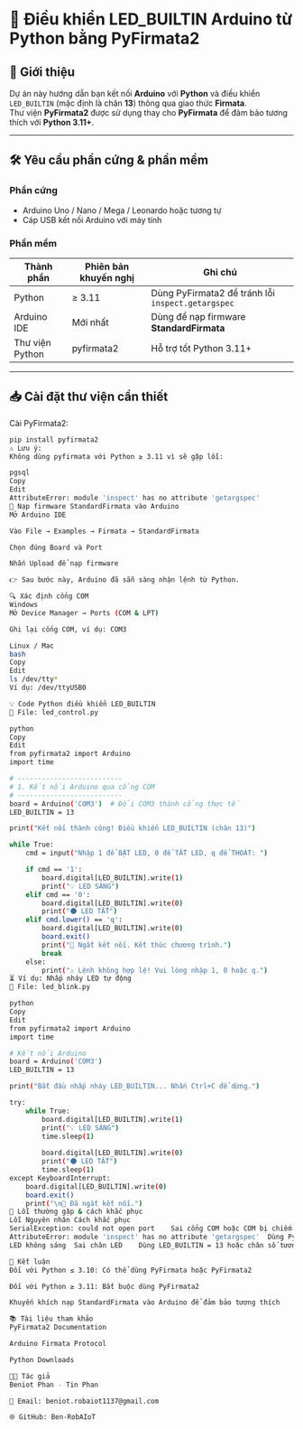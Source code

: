 # 🔌 Điều khiển LED_BUILTIN Arduino từ Python bằng PyFirmata2

## 📌 Giới thiệu
Dự án này hướng dẫn bạn kết nối **Arduino** với **Python** và điều khiển `LED_BUILTIN` (mặc định là chân **13**) thông qua giao thức **Firmata**.  
Thư viện **PyFirmata2** được sử dụng thay cho **PyFirmata** để đảm bảo tương thích với **Python 3.11+**.

---

## 🛠 Yêu cầu phần cứng & phần mềm

### Phần cứng
- Arduino Uno / Nano / Mega / Leonardo hoặc tương tự  
- Cáp USB kết nối Arduino với máy tính  

### Phần mềm

| Thành phần       | Phiên bản khuyến nghị | Ghi chú |
|------------------|----------------------|---------|
| Python           | ≥ 3.11               | Dùng PyFirmata2 để tránh lỗi `inspect.getargspec` |
| Arduino IDE      | Mới nhất             | Dùng để nạp firmware **StandardFirmata** |
| Thư viện Python  | pyfirmata2           | Hỗ trợ tốt Python 3.11+ |

---

## 📥 Cài đặt thư viện cần thiết
Cài PyFirmata2:  
```bash
pip install pyfirmata2
⚠️ Lưu ý:
Không dùng pyfirmata với Python ≥ 3.11 vì sẽ gặp lỗi:

pgsql
Copy
Edit
AttributeError: module 'inspect' has no attribute 'getargspec'
🔄 Nạp firmware StandardFirmata vào Arduino
Mở Arduino IDE

Vào File → Examples → Firmata → StandardFirmata

Chọn đúng Board và Port

Nhấn Upload để nạp firmware

👉 Sau bước này, Arduino đã sẵn sàng nhận lệnh từ Python.

🔍 Xác định cổng COM
Windows
Mở Device Manager → Ports (COM & LPT)

Ghi lại cổng COM, ví dụ: COM3

Linux / Mac
bash
Copy
Edit
ls /dev/tty*
Ví dụ: /dev/ttyUSB0

💡 Code Python điều khiển LED_BUILTIN
📂 File: led_control.py

python
Copy
Edit
from pyfirmata2 import Arduino
import time

# --------------------------
# 1. Kết nối Arduino qua cổng COM
# --------------------------
board = Arduino('COM3')  # Đổi COM3 thành cổng thực tế
LED_BUILTIN = 13

print("Kết nối thành công! Điều khiển LED_BUILTIN (chân 13)")

while True:
    cmd = input("Nhập 1 để BẬT LED, 0 để TẮT LED, q để THOÁT: ")

    if cmd == '1':
        board.digital[LED_BUILTIN].write(1)
        print("💡 LED SÁNG")
    elif cmd == '0':
        board.digital[LED_BUILTIN].write(0)
        print("🌑 LED TẮT")
    elif cmd.lower() == 'q':
        board.digital[LED_BUILTIN].write(0)
        board.exit()
        print("🔌 Ngắt kết nối. Kết thúc chương trình.")
        break
    else:
        print("⚠️ Lệnh không hợp lệ! Vui lòng nhập 1, 0 hoặc q.")
⏳ Ví dụ: Nhấp nháy LED tự động
📂 File: led_blink.py

python
Copy
Edit
from pyfirmata2 import Arduino
import time

# Kết nối Arduino
board = Arduino('COM3')
LED_BUILTIN = 13

print("Bắt đầu nhấp nháy LED_BUILTIN... Nhấn Ctrl+C để dừng.")

try:
    while True:
        board.digital[LED_BUILTIN].write(1)
        print("💡 LED SÁNG")
        time.sleep(1)
        
        board.digital[LED_BUILTIN].write(0)
        print("🌑 LED TẮT")
        time.sleep(1)
except KeyboardInterrupt:
    board.digital[LED_BUILTIN].write(0)
    board.exit()
    print("\n🔌 Đã ngắt kết nối.")
🚨 Lỗi thường gặp & cách khắc phục
Lỗi	Nguyên nhân	Cách khắc phục
SerialException: could not open port	Sai cổng COM hoặc COM bị chiếm	Kiểm tra COM trong Device Manager và đóng Arduino IDE
AttributeError: module 'inspect' has no attribute 'getargspec'	Dùng PyFirmata với Python ≥ 3.11	Cài PyFirmata2
LED không sáng	Sai chân LED	Dùng LED_BUILTIN = 13 hoặc chân số tương ứng

📌 Kết luận
Đối với Python ≤ 3.10: Có thể dùng PyFirmata hoặc PyFirmata2

Đối với Python ≥ 3.11: Bắt buộc dùng PyFirmata2

Khuyến khích nạp StandardFirmata vào Arduino để đảm bảo tương thích

📚 Tài liệu tham khảo
PyFirmata2 Documentation

Arduino Firmata Protocol

Python Downloads

👨‍💻 Tác giả
Beniot Phan - Tin Phan

📧 Email: beniot.robaiot1137@gmail.com

🌐 GitHub: Ben-RobAIoT
